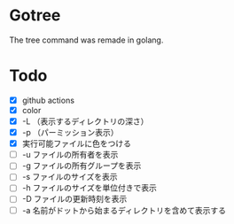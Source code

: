 # Gotree

The tree command was remade in golang.

# Todo

- [x] github actions
- [x] color
- [x] -L （表示するディレクトリの深さ）
- [x] -p （パーミッション表示）
- [x] 実行可能ファイルに色をつける
- [ ] -u ファイルの所有者を表示
- [ ] -g ファイルの所有グループを表示
- [ ] -s ファイルのサイズを表示
- [ ] -h ファイルのサイズを単位付きで表示
- [ ] -D ファイルの更新時刻を表示
- [ ] -a 名前がドットから始まるディレクトリを含めて表示する
